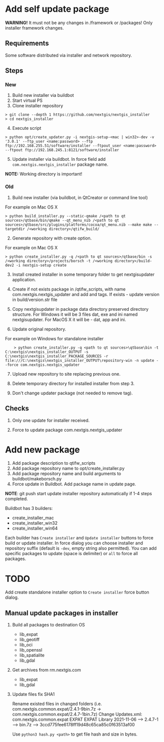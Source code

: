 # Add self update package

**WARNING!** It must not be any changes in /framework or /packages! Only installer
framework changes.

## Requirements

Some software distributed via installer and network repository.

## Steps

### New

1. Build new installer via buildbot
2. Start virtual PS
3. Clone installer repository

```
> git clone --depth 1 https://github.com/nextgis/nextgis_installer
> cd nextgis_installer
```

4. Execute script

```
> python opt/create_updater.py -i nextgis-setup-<mac | win32>-dev -v '3.0.1' --ftp_user <name:password> --ftp ftp://192.168.255.51/software/installer --ftpout_user <name:password> --ftpout ftp://192.168.245.1:8121/software/installer
```

5. Update installer via buildbot. In force field add ``com.nextgis.nextgis_installer`` package name.

**NOTE:** Working directory is important!

### Old

1. Build new installer (via buildbot, in QtCreator or command line tool)

For example on Mac OS X
```
> python build_installer.py --static-qmake /<path to qt sources>/qtbase/bin/qmake --qt_menu_nib /<path to qt sources>/qtbase/src/plugins/platforms/cocoa/qt_menu.nib --make make --targetdir /<working directory>/qtifw_build/
```

2. Generate repository with create option.

For example on Mac OS X
```
> python create_installer.py -q /<path to qt sources>/qtbase/bin -s /<working directory>/projects/borsch -t /<working directory>/build-dev2 -i nextgis-setup create
```

3. Install created installer in some temporary folder to get nextgisupdater
   application.

4. Create if not exists package in /qtifw_scripts, with name com.nextgis.nextgis_updater and
   add <Essential> and <Virtual> tags. If exists - update version in build/version.str file

5. Copy nextgisupdater in package data directory preserved directory structure.
   For Windows it will be 3 files dat, exe and ini named nextgisupdater. For MacOS
   X it will be - dat, app and ini.

6. Update original repository.

For example on Windows for standalone installer
```
    > python create_installer.py -q <path to qt sources>\qtbase\bin -t C:\nextgis\nextgis_installer_OUTPUT -s C:\nextgis\nextgis_installer_PACKAGE_SOURCES -r file:///C:\nextgis\nextgis_installer_OUTPUT\repository-win -n update --force com.nextgis.nextgis_updater
```

7. Upload new repository to site replacing previous one.

8. Delete temporary directory for installed installer from step 3.

9. Don't change updater package (not needed to remove <Essential> tag).

## Checks

1. Only one update for installer received.

2. Force to update package com.nextgis.nextgis_updater      

# Add new package

1. Add package description to qtifw_scripts
2. Add package repository name to opt/create_installer.py
3. Add package repository name and build arguments to buildbot/makeborsch.py
4. Force update in Buildbot. Add package name in update page.

**NOTE**: git push start update installer repository automatically if 1-4 steps
completed.

Buildbot has 3 builders:

* create_installer_mac
* create_installer_win32
* create_installer_win64

Each builder has ``Create installer`` and ``Update installer`` buttons to force
build or update installer. In force dialog you can choose installer and repository
suffix (default is ``-dev``, empty string also permitted). You can add specific
packages to update (space is delimiter) or ``all`` to force all packages.

# TODO

Add create standalone installer option to ``Create installer`` force button dialog.

## Manual update packages in installer

1. Build all packages to destination OS

    * lib_expat
    * lib_geotiff
    * lib_oci
    * lib_openssl 
    * lib_spatialite
    * lib_gdal

2. Get archives from rm.nextgis.com

    * lib_expat
    * lib_gdal

3. Update files fix SHA1

    Rename existed files in changed folders (i.e. com.nextgis.common.expat/2.4.1-9bin.7z -> com.nextgis.common.expat/2.4.7-1bin.7z)
    Change Updates.xml:
    <PackageUpdate>
        <Name>com.nextgis.common.expat</Name>
        <DisplayName>EXPAT</DisplayName>
        <Description>EXPAT Library</Description>
        <ReleaseDate>2021-11-06</ReleaseDate>
    --> <Version>2.4.7-1</Version>
    --> <UpdateFile OS="Any" UncompressedSize="154152" CompressedSize="53679"/>
        <DownloadableArchives>bin.7z</DownloadableArchives>
    --> <SHA1>3ccd775fee6178ff19d48c65ca85c0f63513af00</SHA1>
    </PackageUpdate>

    Use `python3 hash.py <path>` to get file hash and size in bytes.
